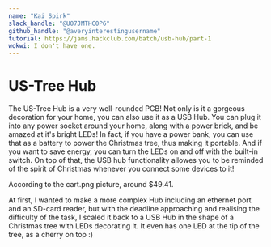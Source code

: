 ```yaml
---
name: "Kai Spirk"
slack_handle: "@U07JMTHC0P6"
github_handle: "@averyinterestingusername"
tutorial: https://jams.hackclub.com/batch/usb-hub/part-1
wokwi: I don't have one.
---
```


# US-Tree Hub

<!-- Describe your board in 2-3 sentences. What are you making? What will it do? -->
The US-Tree Hub is a very well-rounded PCB! Not only is it a gorgeous decoration for your home, you can also use it as a USB Hub. 
You can plug it into any power socket around your home, along with a power brick, and be amazed at it's bright LEDs! 
In fact, if you have a power bank, you can use that as a battery to power the Christmas tree, thus making it portable. 
And if you want to save energy, you can turn the LEDs on and off with the built-in switch.
On top of that, the USB hub functionality allowes you to be reminded of the spirit of Christmas whenever you connect some devices to it!

<!-- How much is it going to cost? -->
According to the cart.png picture, around $49.41.

<!-- Tell us a little bit about your design process. What were some challenges? What helped? ***Totally optional*** -->
At first, I wanted to make a more complex Hub including an ethernet port and an SD-card reader, but with the deadline approaching and realising the difficulty of the task, I scaled it back to a USB Hub in the shape of a Christmas tree with LEDs decorating it. 
It even has one LED at the tip of the tree, as a cherry on top :)
